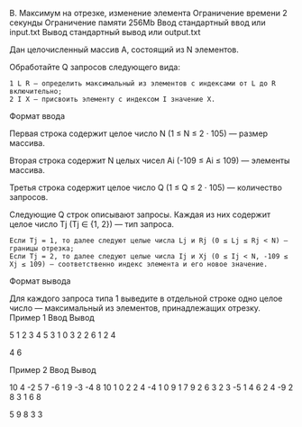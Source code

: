 
B. Максимум на отрезке, изменение элемента
Ограничение времени 	2 секунды
Ограничение памяти 	256Mb
Ввод 	стандартный ввод или input.txt
Вывод 	стандартный вывод или output.txt

Дан целочисленный массив A, состоящий из N элементов.

Обработайте Q запросов следующего вида:

    1 L R — определить максимальный из элементов с индексами от L до R включительно;
    2 I X — присвоить элементу с индексом I значение X.

Формат ввода

Первая строка содержит целое число N (1 ≤ N ≤ 2 ⋅ 105) — размер массива.

Вторая строка содержит N целых чисел Ai (-109 ≤ Ai ≤ 109) — элементы массива.

Третья строка содержит целое число Q (1 ≤ Q ≤ 2 ⋅ 105) — количество запросов.

Следующие Q строк описывают запросы. Каждая из них содержит целое число Tj (Tj ∈ {1, 2}) — тип запроса.

    Если Tj = 1, то далее следуют целые числа Lj и Rj (0 ≤ Lj ≤ Rj < N) — границы отрезка;
    Если Tj = 2, то далее следуют целые числа Ij и Xj (0 ≤ Ij < N, -109 ≤ Xj ≤ 109) — соответственно индекс элемента и его новое значение.

Формат вывода

Для каждого запроса типа 1 выведите в отдельной строке одно целое число — максимальный из элементов, принадлежащих отрезку.
Пример 1
Ввод
Вывод

5
1 2 3 4 5
3
1 0 3
2 2 6
1 2 4

	

4
6

Пример 2
Ввод
Вывод

10
4 -2 5 7 -6 1 9 -3 -4 8
10
1 0 2
2 4 -4
1 0 9
1 7 9
2 6 3
2 3 -5
1 4 6
2 4 -9
2 8 3
1 6 8

	

5
9
8
3
3
